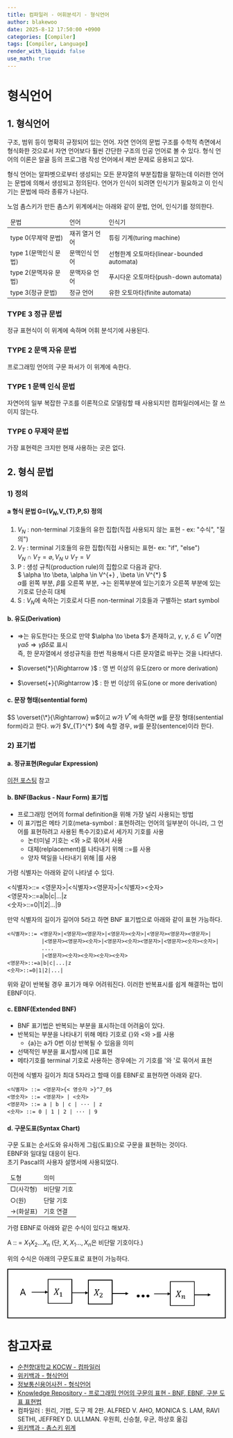 ```yaml
---
title: 컴파일러 - 어휘분석기 - 형식언어
author: blakewoo
date: 2025-8-12 17:50:00 +0900
categories: [Compiler]
tags: [Compiler, Language] 
render_with_liquid: false
use_math: true
---
```


# 형식언어
## 1. 형식언어
구조, 범위 등이 명확히 규정되어 있는 언어. 자연 언어의 문법 구조를 수학적 측면에서 형식화한 것으로서 자연 언어보다 훨씬 간단한 구조의 인공 언어로 볼 수 있다.
형식 언어의 이론은 알골 등의 프로그램 작성 언어에서 제반 문제로 응용되고 있다.

형식 언어는 알파벳으로부터 생성되는 모든 문자열의 부분집합을 말하는데 이러한 언어는 문법에 의해서 생성되고 정의된다.
언어가 인식이 되려면 인식기가 필요하고 이 인식기는 문법에 따라 종류가 나뉜다.

노엄 촘스키가 만든 촘스키 위계에서는 아래와 같이 문법, 언어, 인식기를 정의한다.

<table>
<thead>
<tr>
<td>문법</td><td>언어</td><td>인식기</td>
</tr>
</thead>
<tbody>
<tr>
<td>type 0(무제약 문법)</td><td>재귀 열거 언어</td><td>튜링 기계(turing machine)</td>
</tr>
<tr>
<td>type 1(문맥인식 문법)</td><td>문맥인식 언어</td><td>선형한계 오토마타(linear-bounded automata)</td>
</tr>
<tr>
<td>type 2(문맥자유 문법)</td><td>문맥자유 언어</td><td>푸시다운 오토마타(push-down automata)</td>
</tr>
<tr>
<td>type 3(정규 문법)</td><td>정규 언어</td><td>유한 오토마타(finite automata)</td>
</tr>
</tbody>
</table>

### TYPE 3 정규 문법
정규 표현식이 이 위계에 속하며 어휘 분석기에 사용된다.

### TYPE 2 문맥 자유 문법
프로그래밍 언어의 구문 파서가 이 위계에 속한다.

### TYPE 1 문맥 인식 문법
자연어의 일부 복잡한 구조를 이론적으로 모델링할 때 사용되지만 컴파일러에서는 잘 쓰이지 않는다.

### TYPE 0 무제약 문법
가장 표현력은 크지만 현재 사용하는 곳은 없다.

## 2. 형식 문법

### 1) 정의
#### a 형식 문법 G=($V_{N}$,V_{T},P,S) 정의

1. $V_{N}$ : non-terminal 기호들의 유한 집합(직접 사용되지 않는 표현 - ex: "수식", "질의")
2. $V_{T}$ : terminal 기호들의 유한 집합(직접 사용되는 표현- ex: "if", "else")   
   $V_{N} \cap V_{T} = \varnothing, V_{N} \cup V_{T} = V$
3. P : 생성 규칙(production rule)의 집합으로 다음과 같다.    
   $ \alpha \to \beta, \alpha \in V^{\+} , \beta \in V^{\*} $      
   $\alpha$를 왼쪽 부분, $\beta$를 오른쪽 부분, $\to$는 왼쪽부분에 있는기호가 오른쪽 부분에 있는 기호로 단순히 대체
4. S : $V_{N}$에 속하는 기호로서 다른 non-terminal 기호들과 구별하는 start symbol   

#### b. 유도(Derivation)
- $\Rightarrow$는 유도한다는 뜻으로 만약 $\alpha \to \beta $가 존재하고, $\gamma$, $\gamma , \delta \in V^{*}$이면
  $\gamma \alpha \delta \Rightarrow \gamma \beta \delta$로 표시    
  즉, 한 문자열에서 생성규칙을 한번 적용해서 다른 문자열로 바꾸는 것을 나타낸다.

- $\overset{*}{\Rightarrow }$ : 영 번 이상의 유도(zero or more derivation)
- $\overset{+}{\Rightarrow }$ : 한 번 이상의 유도(one or more derivation)

#### c. 문장 형태(sentential form)
$S \overset{\*}{\Rightarrow} w$이고 $w$가 $V^{*}$에 속하면 $w$를 문장 형태(sentential form)라고 한다.
$w$가 $V_{T}^{\*} $에 속할 경우, $w$를 문장(sentence)이라 한다.


### 2) 표기법
#### a. 정규표현(Regular Expression)
[이전 포스팅](https://blakewoo.github.io/posts/%EC%BB%B4%ED%8C%8C%EC%9D%BC%EB%9F%AC-%EC%A0%95%EA%B7%9C%ED%91%9C%ED%98%84%EC%8B%9D/) 참고

#### b. BNF(Backus - Naur Form) 표기법
- 프로그래밍 언어의 formal definition을 위해 가장 널리 사용되는 방법
- 이 표기법은 메타 기호(meta-symbol : 표현하려는 언어의 일부분이 아니라, 그 언어를 표현하려고 사용된 특수기호)로서
세가지 기호를 사용
  - 논터미널 기호는 <와 >로 묶어서 사용
  - 대체(relplacement)를 나타내기 위해 ::=를 사용
  - 양자 택일을 나타내기 위해 \|를 사용

가령 식별자는 아래와 같이 나타낼 수 있다.

<식별자>::= <영문자>|<식별자><영문자>|<식별자><숫자>   
<영문자>::=a|b|c|...|z   
<숫자>::=0|1|2|...|9   


만약 식별자의 길이가 길어야 5라고 하면 BNF 표기법으로 아래와 같이 표현 가능하다.   
```
<식별자>::= <영문자>|<영문자><영문자>|<영문자><숫자>|<영문자><영문자><영문자>|     
           |<영문자><영문자><숫자>|<영문자><숫자><영문자>|<영문자><숫자><숫자>|     
           ....    
           |<영문자><숫자><숫자><숫자><숫자>     
<영문자>::=a|b|c|...|z   
<숫자>::=0|1|2|...|
```

위와 같이 반복될 경우 표기가 매우 어려워진다. 이러한 반복표시를 쉽게 해결하는 법이
EBNF이다.

#### c. EBNF(Extended BNF)
- BNF 표기법은 반복되는 부분을 표시하는데 어려움이 있다.
- 반복되는 부분을 나타내기 위해 메타 기호로 {}와 <와 >를 사용
  - {a}는 a가 0번 이상 반복될 수 있음을 의미   
- 선택적인 부분을 표시할시에 []로 표현
- 메타기호를 terminal 기호로 사용하는 경우에는 기 기호를 '와 '로 묶어서 표현

이전에 식별자 길이가 최대 5자라고 할때 이를 EBNF로 표현하면 아래와 같다.   
```
<식별자> ::= <영문자>{< 영숫자 >}^7_0$   
<영숫자> ::= <영문자> | <숫자>   
<영문자> ::= a | b | c | ··· | z   
<숫자> ::= 0 | 1 | 2 | ··· | 9   
```

#### d. 구문도표(Syntax Chart)
구문 도표는 순서도와 유사하게 그림(도표)으로 구문을 표현하는 것이다.    
EBNF와 일대일 대응이 된다.   
초기 Pascal의 사용자 설명서에 사용되었다.

<table>
<thead>
<tr>
<td>도형</td><td>의미</td>
</tr>
</thead>
<tbody>
<tr>
<td>□(사각형)</td><td>비단말 기호</td>
</tr>
<tr>
<td>○(원)</td><td>단말 기호</td>
</tr>
<tr>
<td>→(화살표)</td><td>기호 연결</td>
</tr>
</tbody>
</table>

가령 EBNF로 아래와 같은 수식이 있다고 해보자.    

A :: = $X_{1}X_{2}...X_{n}$
(단, $X,X_{1}...,X_{n}$은 비단말 기호이다.)

위의 수식은 아래의 구문도표로 표현이 가능하다.

![img.png](/assets/blog/cs/compiler/syntax_chart/img.png)


# 참고자료
- [순천향대학교 KOCW - 컴파일러](http://www.kocw.net/home/cview.do?cid=483c036ed189cda6&ar=link_openapi)
- [위키백과 - 형식언어](https://ko.wikipedia.org/wiki/%ED%98%95%EC%8B%9D_%EC%96%B8%EC%96%B4)
- [정보통신용어사전 - 형식언어](https://terms.tta.or.kr/dictionary/dictionaryView.do?subject=%ED%98%95%EC%8B%9D+%EC%96%B8%EC%96%B4)
- [Knowledge Repository - 프로그래밍 언어의 구문의 표현 - BNF, EBNF, 구분 도표 표현법](https://atoz-develop.tistory.com/entry/%EA%B5%AC%EB%AC%B8%EB%A1%A0-BNF-EBNF-%EA%B5%AC%EB%AC%B8%EB%8F%84%ED%91%9C-%ED%91%9C%ED%98%84%EB%B2%95)
- 컴파일러 : 원리, 기법, 도구 제 2판. ALFRED V. AHO, MONICA S. LAM, RAVI SETHI, JEFFREY D. ULLMAN. 우원희, 신승철, 우균, 하상호 옮김
- [위키백과 - 촘스키 위계](https://ko.wikipedia.org/wiki/%EC%B4%98%EC%8A%A4%ED%82%A4_%EC%9C%84%EA%B3%84)
